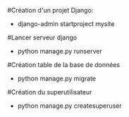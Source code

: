 #Création d'un projet Django:
- django-admin startproject mysite

#Lancer serveur django
- python manage.py runserver

#Création table de la base de données
- python manage.py migrate

#Création du superutilisateur
- python manage.py createsuperuser



